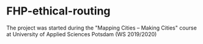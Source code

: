 # FHP-ethical-routing
The project was started during the "Mapping Cities – Making Cities" course at University of Applied Sciences Potsdam (WS 2019/2020)
